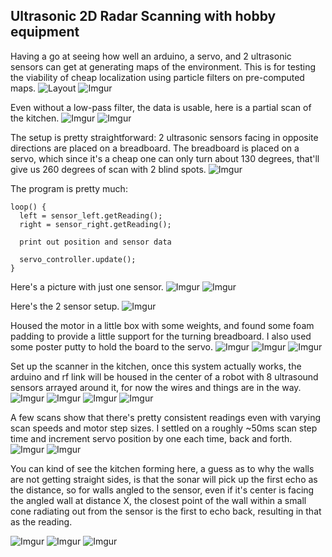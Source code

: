Ultrasonic 2D Radar Scanning with hobby equipment
---
Having a go at seeing how well an arduino, a servo, and 2 ultrasonic sensors can get at generating maps of the environment.
This is for testing the viability of cheap localization using particle filters on pre-computed maps.
![Layout](http://i.imgur.com/nGzrfhP.jpg)
![Imgur](http://i.imgur.com/ZoXTbn5.png)

Even without a low-pass filter, the data is usable, here is a partial scan of the kitchen.
![Imgur](http://i.imgur.com/abyPgFH.png)
![Imgur](http://i.imgur.com/yHH4N0P.png)


The setup is pretty straightforward:
2 ultrasonic sensors facing in opposite directions are placed on a breadboard.
The breadboard is placed on a servo, which since it's a cheap one can only turn about 130 degrees, that'll give us 260 degrees of scan with 2 blind spots.
![Imgur](http://i.imgur.com/jbBMUz5.png)

The program is pretty much:
```
loop() {
  left = sensor_left.getReading();
  right = sensor_right.getReading();

  print out position and sensor data
  
  servo_controller.update(); 
}
```

Here's a picture with just one sensor.
![Imgur](http://i.imgur.com/LXJOIuC.png)
![Imgur](http://i.imgur.com/2s2sfuV.png)

Here's the 2 sensor setup.
![Imgur](http://i.imgur.com/MEwrOy5.png)

Housed the motor in a little box with some weights, and found some foam padding to provide a little support for the turning breadboard. I also used some poster putty to hold the board to the servo.
![Imgur](http://i.imgur.com/DR9j3Hr.png)
![Imgur](http://i.imgur.com/d8wNUdt.png)
![Imgur](http://i.imgur.com/ZoXTbn5.png)

Set up the scanner in the kitchen, once this system actually works, the arduino and rf link will be housed in the center of a robot with 8 ultrasound sensors arrayed around it, for now the wires and things are in the way.
![Imgur](http://i.imgur.com/abyPgFH.png)
![Imgur](http://i.imgur.com/T2lwSg6.png)
![Imgur](http://i.imgur.com/yzZiVXr.png)
![Imgur](http://i.imgur.com/PMibB54.png)

A few scans show that there's pretty consistent readings even with varying scan speeds and motor step sizes. I settled on a roughly ~50ms scan step time and increment servo position by one each time, back and forth.
![Imgur](http://i.imgur.com/LA2pInw.png)
![Imgur](http://i.imgur.com/2YI363S.png)

You can kind of see the kitchen forming here, a guess as to why the walls are not getting straight sides, is that the sonar will pick up the first echo as the distance, so for walls angled to the sensor, even if it's center is facing the angled wall at distance X, the closest point of the wall within a small cone radiating out from the sensor is the first to echo back, resulting in that as the reading.

![Imgur](http://i.imgur.com/9ekR5X8.png)
![Imgur](http://i.imgur.com/8SEKVcw.png)
![Imgur](http://i.imgur.com/G6nVygL.png)
